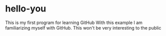 # hello-you
This is my first program for learning GitHub
With this example I am familiarizing myself with GitHub. This won't be very interesting to the public
